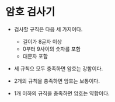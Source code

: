 # 암호 검사기 

- 검사할 규칙은 다음 세 가지이다.
  - 길이가 8글자 이상
  - 0부터 9사이의 숫자를 포함
  - 대문자 포함


- 세 규칙으 모두 충족하면 암호는 강함이다. 
- 2개의 규칙을 충족하면 암호는 보통이다.
- 1개 이하의 규칙을 충족하면 암호는 약함이다.
